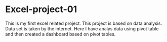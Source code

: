 # Excel-project-01
This is my first excel related project. This project is based on data analysis. 
Data set is taken by the internet.
Here I have analys data using pivot table and then created a dashboard based on pivot tables.
